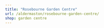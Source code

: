 ```yaml
---
title: "Rosebourne Garden Centre"
url: /aldermaston/rosebourne-garden-centre/
shop: garden centre
---
```

